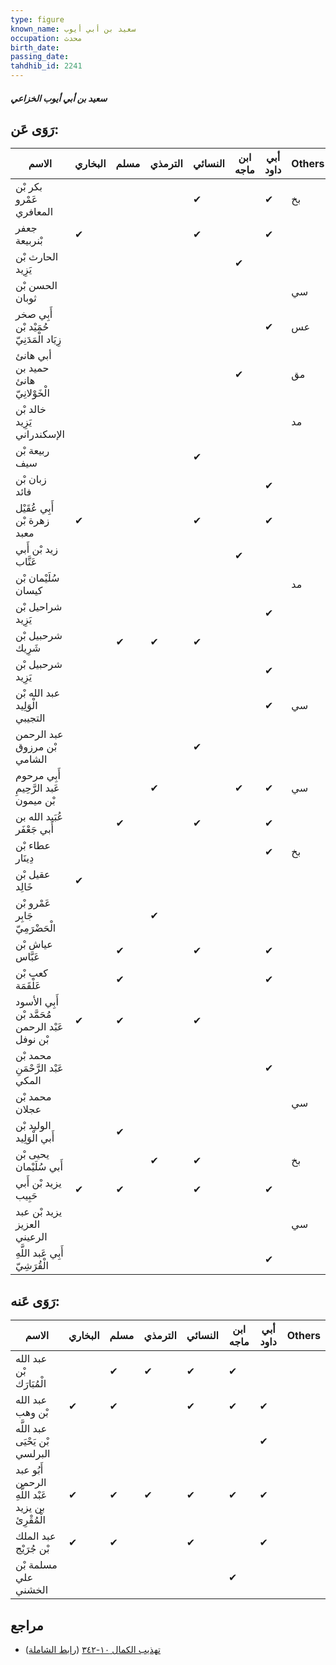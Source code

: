 ```yaml
---
type: figure
known_name: سعيد بن أبي أيوب
occupation: محدث
birth_date:
passing_date:
tahdhib_id: 2241
---
```

##### سعيد بن أبي أيوب الخزاعي

## رَوَى عَن:
| الاسم                                           | البخاري | مسلم | الترمذي | النسائي | ابن ماجه | أبي داود | Others |
| ----------------------------------------------- | ------- | ---- | ------- | ------- | -------- | -------- | ------ |
| بكر بْن عَمْرو المعافري                         |         |      |         | ✔       |          | ✔        | بخ     |
| جعفر بْنربيعة                                   | ✔       |      |         | ✔       |          | ✔        |        |
| الحارث بْن يَزِيد                               |         |      |         |         | ✔        |          |        |
| الحسن بْن ثوبان                                 |         |      |         |         |          |          | سي     |
| أَبِي صخر حُمَيْد بْن زِيَاد الْمَدَنِيّ        |         |      |         |         |          | ✔        | عس     |
| أبي هانئ حميد بن هانئ الْخَوْلانِيّ             |         |      |         |         | ✔        |          | مق     |
| خالد بْن يَزِيد الإسكندراني                     |         |      |         |         |          |          | مد     |
| ربيعة بْن سيف                                   |         |      |         | ✔       |          |          |        |
| زبان بْن فائد                                   |         |      |         |         |          | ✔        |        |
| أَبِي عُقَيْل زهرة بْن معبد                     | ✔       |      |         | ✔       |          | ✔        |        |
| زيد بْن أَبي عَتَّاب                            |         |      |         |         | ✔        |          |        |
| سُلَيْمان بْن كيسان                             |         |      |         |         |          |          | مد     |
| شراحيل بْن يَزِيد                               |         |      |         |         |          | ✔        |        |
| شرحبيل بْن شَرِيك                               |         | ✔    | ✔       | ✔       |          |          |        |
| شرحبيل بْن يَزِيد                               |         |      |         |         |          | ✔        |        |
| عبد الله بْن الْوَلِيد التجيبي                  |         |      |         |         |          | ✔        | سي     |
| عبد الرحمن بْن مرزوق الشامي                     |         |      |         | ✔       |          |          |        |
| أَبِي مرحوم عَبد الرَّحِيمِ بْن ميمون           |         |      | ✔       |         | ✔        | ✔        | سي     |
| عُبَيد الله بن أَبي جَعْفَر                     |         | ✔    |         | ✔       |          | ✔        |        |
| عطاء بْن دِينَار                                |         |      |         |         |          | ✔        | بخ     |
| عقيل بْن خَالِد                                 | ✔       |      |         |         |          |          |        |
| عَمْرو بْن جَابِر الْحَضْرَمِيّ                 |         |      | ✔       |         |          |          |        |
| عياش بْن عَبَّاس                                |         | ✔    |         | ✔       |          | ✔        |        |
| كعب بْن عَلْقَمَة                               |         | ✔    |         |         |          | ✔        |        |
| أَبِي الأسود مُحَمَّد بْن عَبْد الرحمن بْن نوفل | ✔       | ✔    |         | ✔       |          |          |        |
| محمد بْن عَبْد الرَّحْمَنِ المكي                |         |      |         |         |          | ✔        |        |
| محمد بْن عجلان                                  |         |      |         |         |          |          | سي     |
| الوليد بْن أَبي الْوَلِيد                       |         | ✔    |         |         |          |          |        |
| يحيى بْن أَبي سُلَيْمان                         |         |      | ✔       | ✔       |          |          | بخ     |
| يزيد بْن أَبي حَبِيب                            | ✔       | ✔    |         | ✔       |          | ✔        |        |
| يزيد بْن عبد العزيز الرعيني                     |         |      |         |         |          |          | سي     |
| أَبِي عَبد اللَّهِ الْقُرَشِيّ                  |         |      |         |         |          | ✔        |        |
## رَوَى عَنه:
| الاسم                                             | البخاري | مسلم | الترمذي | النسائي | ابن ماجه | أبي داود | Others |
| ------------------------------------------------- | ------- | ---- | ------- | ------- | -------- | -------- | ------ |
| عبد الله بْن الْمُبَارَك                          |         | ✔    | ✔       | ✔       | ✔        |          |        |
| عبد الله بْن وهب                                  | ✔       | ✔    |         | ✔       | ✔        | ✔        |        |
| عبد اللَّه بْن يَحْيَى البرلسي                    |         |      |         |         |          | ✔        |        |
| أَبُو عبد الرحمن عَبْد اللَّهِ بن يزيد الْمُقْرِئ | ✔       | ✔    | ✔       | ✔       | ✔        | ✔        |        |
| عبد الملك بْن جُرَيْج                             | ✔       | ✔    |         | ✔       |          | ✔        |        |
| مسلمة بْن علي الخشني                              |         |      |         |         | ✔        |          |        |
## مراجع
- [تهذيب الكمال ١٠-٣٤٢](obsidian://open?vault=Tahdhib-al-Kamal&file=Figures/٢٢٤١-سعيد%20بن%20أبي%20أيوب%20الخزاعي) ([رابط الشاملة](https://shamela.ws/book/3722/5114))